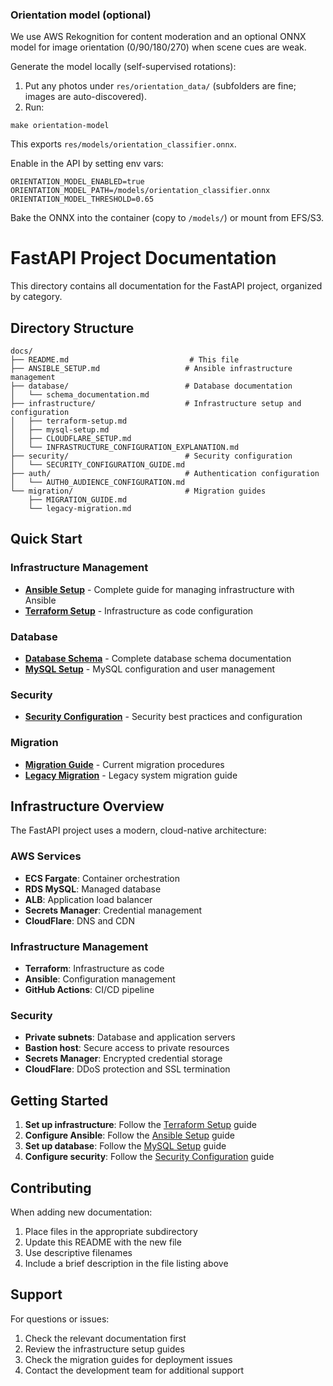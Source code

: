 ### Orientation model (optional)

We use AWS Rekognition for content moderation and an optional ONNX model for image orientation (0/90/180/270) when scene cues are weak.

Generate the model locally (self-supervised rotations):

1. Put any photos under `res/orientation_data/` (subfolders are fine; images are auto-discovered).
2. Run:

```
make orientation-model
```

This exports `res/models/orientation_classifier.onnx`.

Enable in the API by setting env vars:

```
ORIENTATION_MODEL_ENABLED=true
ORIENTATION_MODEL_PATH=/models/orientation_classifier.onnx
ORIENTATION_MODEL_THRESHOLD=0.65
```

Bake the ONNX into the container (copy to `/models/`) or mount from EFS/S3.

# FastAPI Project Documentation

This directory contains all documentation for the FastAPI project, organized by category.

## Directory Structure

```
docs/
├── README.md                           # This file
├── ANSIBLE_SETUP.md                   # Ansible infrastructure management
├── database/                          # Database documentation
│   └── schema_documentation.md
├── infrastructure/                    # Infrastructure setup and configuration
│   ├── terraform-setup.md
│   ├── mysql-setup.md
│   ├── CLOUDFLARE_SETUP.md
│   └── INFRASTRUCTURE_CONFIGURATION_EXPLANATION.md
├── security/                          # Security configuration
│   └── SECURITY_CONFIGURATION_GUIDE.md
├── auth/                              # Authentication configuration
│   └── AUTH0_AUDIENCE_CONFIGURATION.md
└── migration/                         # Migration guides
    ├── MIGRATION_GUIDE.md
    └── legacy-migration.md
```

## Quick Start

### Infrastructure Management
- **[Ansible Setup](ANSIBLE_SETUP.md)** - Complete guide for managing infrastructure with Ansible
- **[Terraform Setup](infrastructure/terraform-setup.md)** - Infrastructure as code configuration

### Database
- **[Database Schema](database/schema_documentation.md)** - Complete database schema documentation
- **[MySQL Setup](infrastructure/mysql-setup.md)** - MySQL configuration and user management

### Security
- **[Security Configuration](security/SECURITY_CONFIGURATION_GUIDE.md)** - Security best practices and configuration

### Migration
- **[Migration Guide](migration/MIGRATION_GUIDE.md)** - Current migration procedures
- **[Legacy Migration](migration/legacy-migration.md)** - Legacy system migration guide

## Infrastructure Overview

The FastAPI project uses a modern, cloud-native architecture:

### AWS Services
- **ECS Fargate**: Container orchestration
- **RDS MySQL**: Managed database
- **ALB**: Application load balancer
- **Secrets Manager**: Credential management
- **CloudFlare**: DNS and CDN

### Infrastructure Management
- **Terraform**: Infrastructure as code
- **Ansible**: Configuration management
- **GitHub Actions**: CI/CD pipeline

### Security
- **Private subnets**: Database and application servers
- **Bastion host**: Secure access to private resources
- **Secrets Manager**: Encrypted credential storage
- **CloudFlare**: DDoS protection and SSL termination

## Getting Started

1. **Set up infrastructure**: Follow the [Terraform Setup](infrastructure/terraform-setup.md) guide
2. **Configure Ansible**: Follow the [Ansible Setup](ANSIBLE_SETUP.md) guide
3. **Set up database**: Follow the [MySQL Setup](infrastructure/mysql-setup.md) guide
4. **Configure security**: Follow the [Security Configuration](security/SECURITY_CONFIGURATION_GUIDE.md) guide

## Contributing

When adding new documentation:
1. Place files in the appropriate subdirectory
2. Update this README with the new file
3. Use descriptive filenames
4. Include a brief description in the file listing above

## Support

For questions or issues:
1. Check the relevant documentation first
2. Review the infrastructure setup guides
3. Check the migration guides for deployment issues
4. Contact the development team for additional support
